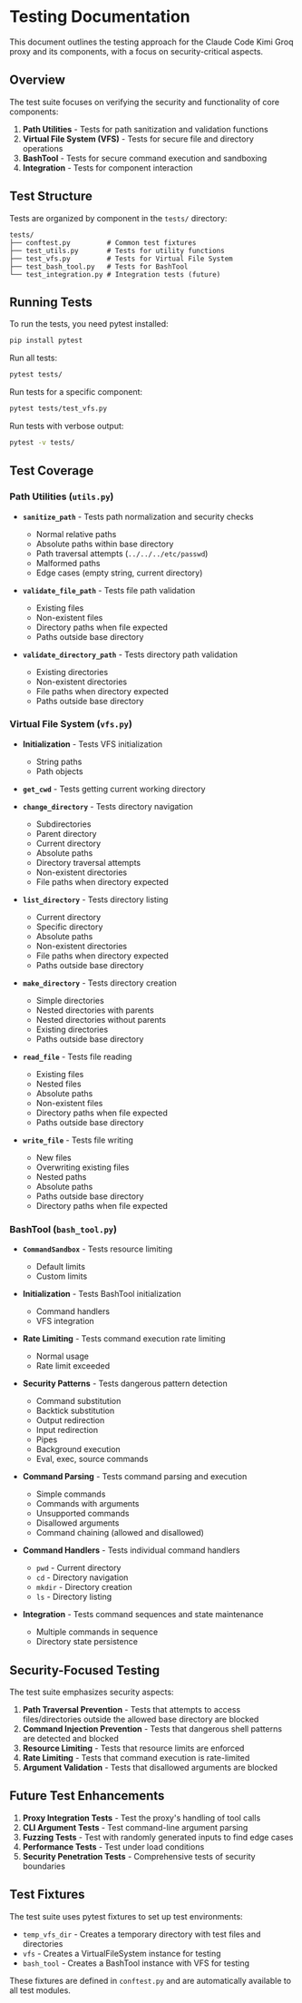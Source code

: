 # Testing Documentation

This document outlines the testing approach for the Claude Code Kimi Groq proxy and its components, with a focus on security-critical aspects.

## Overview

The test suite focuses on verifying the security and functionality of core components:

1. **Path Utilities** - Tests for path sanitization and validation functions
2. **Virtual File System (VFS)** - Tests for secure file and directory operations
3. **BashTool** - Tests for secure command execution and sandboxing
4. **Integration** - Tests for component interaction

## Test Structure

Tests are organized by component in the `tests/` directory:

```
tests/
├── conftest.py         # Common test fixtures
├── test_utils.py       # Tests for utility functions
├── test_vfs.py         # Tests for Virtual File System
├── test_bash_tool.py   # Tests for BashTool
└── test_integration.py # Integration tests (future)
```

## Running Tests

To run the tests, you need pytest installed:

```bash
pip install pytest
```

Run all tests:

```bash
pytest tests/
```

Run tests for a specific component:

```bash
pytest tests/test_vfs.py
```

Run tests with verbose output:

```bash
pytest -v tests/
```

## Test Coverage

### Path Utilities (`utils.py`)

- **`sanitize_path`** - Tests path normalization and security checks
  - Normal relative paths
  - Absolute paths within base directory
  - Path traversal attempts (`../../../etc/passwd`)
  - Malformed paths
  - Edge cases (empty string, current directory)

- **`validate_file_path`** - Tests file path validation
  - Existing files
  - Non-existent files
  - Directory paths when file expected
  - Paths outside base directory

- **`validate_directory_path`** - Tests directory path validation
  - Existing directories
  - Non-existent directories
  - File paths when directory expected
  - Paths outside base directory

### Virtual File System (`vfs.py`)

- **Initialization** - Tests VFS initialization
  - String paths
  - Path objects

- **`get_cwd`** - Tests getting current working directory

- **`change_directory`** - Tests directory navigation
  - Subdirectories
  - Parent directory
  - Current directory
  - Absolute paths
  - Directory traversal attempts
  - Non-existent directories
  - File paths when directory expected

- **`list_directory`** - Tests directory listing
  - Current directory
  - Specific directory
  - Absolute paths
  - Non-existent directories
  - File paths when directory expected
  - Paths outside base directory

- **`make_directory`** - Tests directory creation
  - Simple directories
  - Nested directories with parents
  - Nested directories without parents
  - Existing directories
  - Paths outside base directory

- **`read_file`** - Tests file reading
  - Existing files
  - Nested files
  - Absolute paths
  - Non-existent files
  - Directory paths when file expected
  - Paths outside base directory

- **`write_file`** - Tests file writing
  - New files
  - Overwriting existing files
  - Nested paths
  - Absolute paths
  - Paths outside base directory
  - Directory paths when file expected

### BashTool (`bash_tool.py`)

- **`CommandSandbox`** - Tests resource limiting
  - Default limits
  - Custom limits

- **Initialization** - Tests BashTool initialization
  - Command handlers
  - VFS integration

- **Rate Limiting** - Tests command execution rate limiting
  - Normal usage
  - Rate limit exceeded

- **Security Patterns** - Tests dangerous pattern detection
  - Command substitution
  - Backtick substitution
  - Output redirection
  - Input redirection
  - Pipes
  - Background execution
  - Eval, exec, source commands

- **Command Parsing** - Tests command parsing and execution
  - Simple commands
  - Commands with arguments
  - Unsupported commands
  - Disallowed arguments
  - Command chaining (allowed and disallowed)

- **Command Handlers** - Tests individual command handlers
  - `pwd` - Current directory
  - `cd` - Directory navigation
  - `mkdir` - Directory creation
  - `ls` - Directory listing

- **Integration** - Tests command sequences and state maintenance
  - Multiple commands in sequence
  - Directory state persistence

## Security-Focused Testing

The test suite emphasizes security aspects:

1. **Path Traversal Prevention** - Tests that attempts to access files/directories outside the allowed base directory are blocked
2. **Command Injection Prevention** - Tests that dangerous shell patterns are detected and blocked
3. **Resource Limiting** - Tests that resource limits are enforced
4. **Rate Limiting** - Tests that command execution is rate-limited
5. **Argument Validation** - Tests that disallowed arguments are blocked

## Future Test Enhancements

1. **Proxy Integration Tests** - Test the proxy's handling of tool calls
2. **CLI Argument Tests** - Test command-line argument parsing
3. **Fuzzing Tests** - Test with randomly generated inputs to find edge cases
4. **Performance Tests** - Test under load conditions
5. **Security Penetration Tests** - Comprehensive tests of security boundaries

## Test Fixtures

The test suite uses pytest fixtures to set up test environments:

- `temp_vfs_dir` - Creates a temporary directory with test files and directories
- `vfs` - Creates a VirtualFileSystem instance for testing
- `bash_tool` - Creates a BashTool instance with VFS for testing

These fixtures are defined in `conftest.py` and are automatically available to all test modules.
